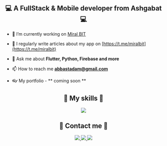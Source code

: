 <h2 align="center">💻 A FullStack & Mobile developer from Ashgabat 💻</h2>

- 🔭 I’m currently working on [Miral BIT](https://t.me/miralbit)

- 📝 I regularly write articles about my app on [https://t.me/miralbit](https://t.me/miralbit)

- 💬 Ask me about **Flutter, Python, Firebase and more**

- 📫 How to reach me **abbastadam@gmail.com**

- 👓 My portfolio - ** coming soon **

<h2 align="center">🏹 My skills 🏹</h2>

<p align="center">
  <a href="https://skillicons.dev">
    <img src="https://skillicons.dev/icons?i=figma,flutter,firebase,androidstudio,html,css,js,py,django,pycharm,dart,github,gitlab,git,nodejs,react,vite,linux,sqlite,vscode,postman" />
  </a>
</p>

<h2 align="center">🤙 Contact me 🤙</h2>

<p align="center">
  <a href="mailto:abbastadam@gmail.com">
    <img src="https://skillicons.dev/icons?i=gmail" />
  </a>
  <a href="https://t.me/MiralAbbastada">
    <img src="https://cdn.iconscout.com/icon/free/png-256/free-telegram-logo-icon-download-in-svg-png-gif-file-formats--social-media-pack-logos-icons-5314546.png?f=webp&w=48" />
  </a>
  <a href="https://www.instagram.com/abbastadamiral/">
    <img src="https://skillicons.dev/icons?i=instagram" />
  </a>
</p>
